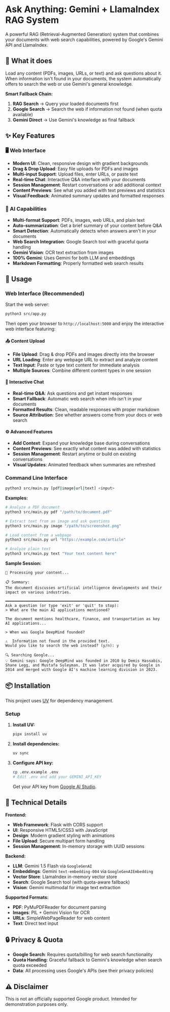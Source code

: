 # Ask Anything: Gemini + LlamaIndex RAG System

A powerful RAG (Retrieval-Augmented Generation) system that combines your documents with web search capabilities, powered by Google's Gemini API and LlamaIndex.

<!-- INSERT_DEMO_VIDEO -->

## 🎯 What it does

Load any content (PDFs, images, URLs, or text) and ask questions about it. When information isn't found in your documents, the system automatically offers to search the web or use Gemini's general knowledge.

**Smart Fallback Chain:**
1. **RAG Search** → Query your loaded documents first
2. **Google Search** → Search the web if information not found (when quota available)
3. **Gemini Direct** → Use Gemini's knowledge as final fallback

## ✨ Key Features

### 🖥️ Web Interface
- **Modern UI**: Clean, responsive design with gradient backgrounds
- **Drag & Drop Upload**: Easy file uploads for PDFs and images
- **Multi-input Support**: Upload files, enter URLs, or paste text
- **Real-time Chat**: Interactive Q&A interface with your documents
- **Session Management**: Restart conversations or add additional context
- **Content Previews**: See what you added with text previews and statistics
- **Visual Feedback**: Animated summary updates and formatted responses

### 🧠 AI Capabilities  
- **Multi-format Support**: PDFs, images, web URLs, and plain text
- **Auto-summarization**: Get a brief summary of your content before Q&A
- **Smart Detection**: Automatically detects when answers aren't in your documents
- **Web Search Integration**: Google Search tool with graceful quota handling
- **Gemini Vision**: OCR text extraction from images
- **100% Gemini**: Uses Gemini for both LLM and embeddings
- **Markdown Formatting**: Properly formatted web search results

## 🚀 Usage

### Web Interface (Recommended)

Start the web server:
```bash
python3 src/app.py
```

Then open your browser to `http://localhost:5000` and enjoy the interactive web interface featuring:

#### 📤 **Content Upload**
- **File Upload**: Drag & drop PDFs and images directly into the browser
- **URL Loading**: Enter any webpage URL to extract and analyze content  
- **Text Input**: Paste or type text content for immediate analysis
- **Multiple Sources**: Combine different content types in one session

#### 💬 **Interactive Chat**
- **Real-time Q&A**: Ask questions and get instant responses
- **Smart Fallback**: Automatic web search when info isn't in your documents
- **Formatted Results**: Clean, readable responses with proper markdown
- **Source Attribution**: See whether answers come from your docs or web search

#### ⚙️ **Advanced Features**
- **Add Context**: Expand your knowledge base during conversations
- **Content Previews**: See exactly what content was added with statistics
- **Session Management**: Restart anytime or build on existing conversations
- **Visual Updates**: Animated feedback when summaries are refreshed

### Command Line Interface

```bash
python3 src/main.py [pdf|image|url|text] <input>
```

**Examples:**
```bash
# Analyze a PDF document
python3 src/main.py pdf "/path/to/document.pdf"

# Extract text from an image and ask questions
python3 src/main.py image "/path/to/screenshot.png"

# Load content from a webpage
python3 src/main.py url "https://example.com/article"

# Analyze plain text
python3 src/main.py text "Your text content here"
```

**Sample Session:**
```
📄 Processing your content...

📋 Summary:
The document discusses artificial intelligence developments and their impact on various industries.

━━━━━━━━━━━━━━━━━━━━━━━━━━━━━━━━━━━━━━━━━━━━━━━━━━
Ask a question (or type 'exit' or 'quit' to stop):
> What are the main AI applications mentioned?

The document mentions healthcare, finance, and transportation as key AI applications...

> When was Google DeepMind founded?

⚠️  Information not found in the provided text.
Would you like to search the web instead? (y/n): y

🔍 Searching Google...
💡 Gemini says: Google DeepMind was founded in 2010 by Demis Hassabis, Shane Legg, and Mustafa Suleyman. It was later acquired by Google in 2014 and merged with Google AI's machine learning division in 2023.
```

## 📦 Installation

This project uses [UV](https://docs.astral.sh/uv/) for dependency management.

### Setup

1. **Install UV:**
   ```bash
   pipx install uv
   ```

2. **Install dependencies:**
   ```bash
   uv sync
   ```

3. **Configure API key:**
   ```bash
   cp .env.example .env
   # Edit .env and add your GEMINI_API_KEY
   ```

   Get your API key from [Google AI Studio](https://aistudio.google.com/apikey).

## 🔧 Technical Details

**Frontend:**
- **Web Framework**: Flask with CORS support
- **UI**: Responsive HTML5/CSS3 with JavaScript
- **Design**: Modern gradient styling with animations
- **File Upload**: Secure multipart form handling
- **Session Management**: In-memory storage with UUID sessions

**Backend:**
- **LLM**: Gemini 1.5 Flash via `GoogleGenAI`
- **Embeddings**: Gemini `text-embedding-004` via `GoogleGenAIEmbedding`
- **Vector Store**: LlamaIndex in-memory vector store
- **Search**: Google Search tool (with quota-aware fallback)
- **Vision**: Gemini multimodal for image text extraction

**Supported Formats:**
- **PDF**: PyMuPDFReader for document parsing
- **Images**: PIL + Gemini Vision for OCR
- **URLs**: SimpleWebPageReader for web content
- **Text**: Direct text input

## 🔒 Privacy & Quota

- **Google Search**: Requires quota/billing for web search functionality
- **Quota Handling**: Graceful fallback to Gemini's knowledge when search quota exceeded
- **Data**: All processing uses Google's APIs (see their privacy policies)

## ⚠️ Disclaimer

This is not an officially supported Google product. Intended for demonstration purposes only.